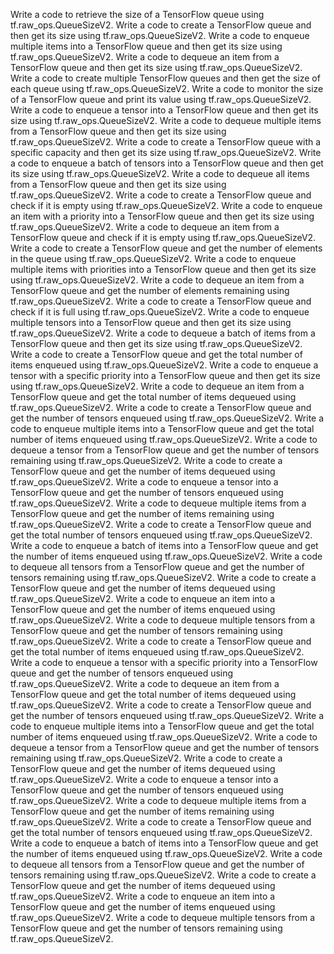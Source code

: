 Write a code to retrieve the size of a TensorFlow queue using tf.raw_ops.QueueSizeV2.
Write a code to create a TensorFlow queue and then get its size using tf.raw_ops.QueueSizeV2.
Write a code to enqueue multiple items into a TensorFlow queue and then get its size using tf.raw_ops.QueueSizeV2.
Write a code to dequeue an item from a TensorFlow queue and then get its size using tf.raw_ops.QueueSizeV2.
Write a code to create multiple TensorFlow queues and then get the size of each queue using tf.raw_ops.QueueSizeV2.
Write a code to monitor the size of a TensorFlow queue and print its value using tf.raw_ops.QueueSizeV2.
Write a code to enqueue a tensor into a TensorFlow queue and then get its size using tf.raw_ops.QueueSizeV2.
Write a code to dequeue multiple items from a TensorFlow queue and then get its size using tf.raw_ops.QueueSizeV2.
Write a code to create a TensorFlow queue with a specific capacity and then get its size using tf.raw_ops.QueueSizeV2.
Write a code to enqueue a batch of tensors into a TensorFlow queue and then get its size using tf.raw_ops.QueueSizeV2.
Write a code to dequeue all items from a TensorFlow queue and then get its size using tf.raw_ops.QueueSizeV2.
Write a code to create a TensorFlow queue and check if it is empty using tf.raw_ops.QueueSizeV2.
Write a code to enqueue an item with a priority into a TensorFlow queue and then get its size using tf.raw_ops.QueueSizeV2.
Write a code to dequeue an item from a TensorFlow queue and check if it is empty using tf.raw_ops.QueueSizeV2.
Write a code to create a TensorFlow queue and get the number of elements in the queue using tf.raw_ops.QueueSizeV2.
Write a code to enqueue multiple items with priorities into a TensorFlow queue and then get its size using tf.raw_ops.QueueSizeV2.
Write a code to dequeue an item from a TensorFlow queue and get the number of elements remaining using tf.raw_ops.QueueSizeV2.
Write a code to create a TensorFlow queue and check if it is full using tf.raw_ops.QueueSizeV2.
Write a code to enqueue multiple tensors into a TensorFlow queue and then get its size using tf.raw_ops.QueueSizeV2.
Write a code to dequeue a batch of items from a TensorFlow queue and then get its size using tf.raw_ops.QueueSizeV2.
Write a code to create a TensorFlow queue and get the total number of items enqueued using tf.raw_ops.QueueSizeV2.
Write a code to enqueue a tensor with a specific priority into a TensorFlow queue and then get its size using tf.raw_ops.QueueSizeV2.
Write a code to dequeue an item from a TensorFlow queue and get the total number of items dequeued using tf.raw_ops.QueueSizeV2.
Write a code to create a TensorFlow queue and get the number of tensors enqueued using tf.raw_ops.QueueSizeV2.
Write a code to enqueue multiple items into a TensorFlow queue and get the total number of items enqueued using tf.raw_ops.QueueSizeV2.
Write a code to dequeue a tensor from a TensorFlow queue and get the number of tensors remaining using tf.raw_ops.QueueSizeV2.
Write a code to create a TensorFlow queue and get the number of items dequeued using tf.raw_ops.QueueSizeV2.
Write a code to enqueue a tensor into a TensorFlow queue and get the number of tensors enqueued using tf.raw_ops.QueueSizeV2.
Write a code to dequeue multiple items from a TensorFlow queue and get the number of items remaining using tf.raw_ops.QueueSizeV2.
Write a code to create a TensorFlow queue and get the total number of tensors enqueued using tf.raw_ops.QueueSizeV2.
Write a code to enqueue a batch of items into a TensorFlow queue and get the number of items enqueued using tf.raw_ops.QueueSizeV2.
Write a code to dequeue all tensors from a TensorFlow queue and get the number of tensors remaining using tf.raw_ops.QueueSizeV2.
Write a code to create a TensorFlow queue and get the number of items dequeued using tf.raw_ops.QueueSizeV2.
Write a code to enqueue an item into a TensorFlow queue and get the number of items enqueued using tf.raw_ops.QueueSizeV2.
Write a code to dequeue multiple tensors from a TensorFlow queue and get the number of tensors remaining using tf.raw_ops.QueueSizeV2.
Write a code to create a TensorFlow queue and get the total number of items enqueued using tf.raw_ops.QueueSizeV2.
Write a code to enqueue a tensor with a specific priority into a TensorFlow queue and get the number of tensors enqueued using tf.raw_ops.QueueSizeV2.
Write a code to dequeue an item from a TensorFlow queue and get the total number of items dequeued using tf.raw_ops.QueueSizeV2.
Write a code to create a TensorFlow queue and get the number of tensors enqueued using tf.raw_ops.QueueSizeV2.
Write a code to enqueue multiple items into a TensorFlow queue and get the total number of items enqueued using tf.raw_ops.QueueSizeV2.
Write a code to dequeue a tensor from a TensorFlow queue and get the number of tensors remaining using tf.raw_ops.QueueSizeV2.
Write a code to create a TensorFlow queue and get the number of items dequeued using tf.raw_ops.QueueSizeV2.
Write a code to enqueue a tensor into a TensorFlow queue and get the number of tensors enqueued using tf.raw_ops.QueueSizeV2.
Write a code to dequeue multiple items from a TensorFlow queue and get the number of items remaining using tf.raw_ops.QueueSizeV2.
Write a code to create a TensorFlow queue and get the total number of tensors enqueued using tf.raw_ops.QueueSizeV2.
Write a code to enqueue a batch of items into a TensorFlow queue and get the number of items enqueued using tf.raw_ops.QueueSizeV2.
Write a code to dequeue all tensors from a TensorFlow queue and get the number of tensors remaining using tf.raw_ops.QueueSizeV2.
Write a code to create a TensorFlow queue and get the number of items dequeued using tf.raw_ops.QueueSizeV2.
Write a code to enqueue an item into a TensorFlow queue and get the number of items enqueued using tf.raw_ops.QueueSizeV2.
Write a code to dequeue multiple tensors from a TensorFlow queue and get the number of tensors remaining using tf.raw_ops.QueueSizeV2.